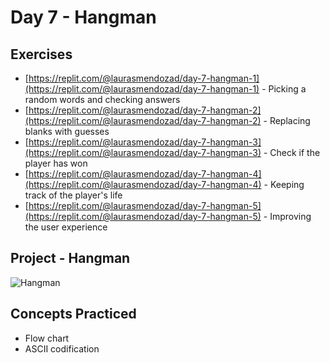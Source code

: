 # Day 7 - Hangman
## Exercises
-  [https://replit.com/@laurasmendozad/day-7-hangman-1](https://replit.com/@laurasmendozad/day-7-hangman-1) - Picking a random words and checking answers
-  [https://replit.com/@laurasmendozad/day-7-hangman-2](https://replit.com/@laurasmendozad/day-7-hangman-2) - Replacing blanks with guesses
-  [https://replit.com/@laurasmendozad/day-7-hangman-3](https://replit.com/@laurasmendozad/day-7-hangman-3) - Check if the player has won
-  [https://replit.com/@laurasmendozad/day-7-hangman-4](https://replit.com/@laurasmendozad/day-7-hangman-4) - Keeping track of the player's life
-  [https://replit.com/@laurasmendozad/day-7-hangman-5](https://replit.com/@laurasmendozad/day-7-hangman-5) - Improving the user experience

## Project - Hangman
![Hangman](https://github.com/laurasmendozad/100-Days-Of-Code-Python/assets/58611097/d1202ac4-7358-4b1a-b566-b79efdef4cff)

## Concepts Practiced
- Flow chart
- ASCII codification
